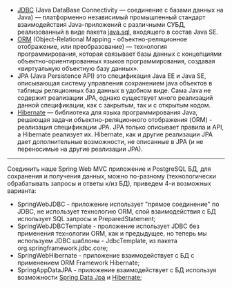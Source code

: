 - [JDBC](https://ru.wikipedia.org/wiki/Java_Database_Connectivity) (Java DataBase Connectivity — соединение с базами данных на Java) — платформенно независимый промышленный 
стандарт взаимодействия Java-приложений с различными СУБД, реализованный в виде пакета [java.sql](https://docs.oracle.com/javase/8/docs/api/java/sql/package-summary.html), входящего в состав Java SE.
- [ORM](https://ru.wikipedia.org/wiki/ORM) (Object-Relational Mapping - объектно-реляционное отображение, или преобразование) — технология программирования, 
которая связывает базы данных с концепциями объектно-ориентированных языков программирования, создавая «виртуальную объектную 
базу данных».
- JPA (Java Persistence API) это спецификация Java EE и Java SE, описывающая систему управления сохранением java объектов 
в таблицы реляционных баз данных в удобном виде. Сама Java не содержит реализации JPA, однако существует много реализаций 
данной спецификации, как с закрытым, так и с открытым кодом.
- [Hibernate](https://hibernate.org/orm/) — библиотека для языка программирования Java, решающая задачи объектно-реляционного отображения (ORM) - 
реализация спецификации JPA. JPA только описывает правила и API, а Hibernate реализует их. Hibernate, как и другие 
реализации JPA дает дополнительные возможности, не описанные в JPA (и не переносимые на другие реализации JPA).
________________________________________________________________________________________________________________________

Соединить наше Spring Web MVC приложение и PostgreSQL БД, для сохранения и получения данных, можно по-разному (технологически обрабатывать запросы и ответы к/из БД), приведем 4-и возможных варианта:
- SpringWebJDBC - приложение использует "прямое соединение" по JDBC, не использует технологию ORM, слой взаимодействия с БД использует SQL запросы и PreparedStatement;
- SpringWebJDBCTemplate - проложение использует JDBC без применения технологии ORM, как и предыдущее, но теперь мы используем JDBC шаблоны - JdbcTemplate, из пакета org.springframework.jdbc.core;
- SpringWebHibernate - приложение взаимодействует с БД с применением ORM Framework Hibernate;
- SpringAppDataJPA - приложение взаимодействует с БД используя возможности [Spring Data Jpa](https://spring.io/projects/spring-data-jpa) и [Hibernate](https://hibernate.org/orm/documentation/6.6/);  